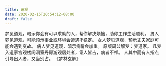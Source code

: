 ```yaml
---
title: 道观
date: 2020-02-15T20:54:12+08:00
draft: false
---
```


梦见道观，暗示你会有可以求助的人，帮你解决烦恼，助你工作生活顺利。
男人梦见道观，可能预示事业或环境会遭遇不稳定。
女人梦见道观，预示丈夫家庭可能会遇到变故。
病人梦见道观，暗示病情会加重。
原版周公解梦：梦道家。
凡梦入道家宫观楼阁洞室丹房游观居处者，常人皆吉，病者不祥。
人其中而有人指点引导出人者，又当别占。
《梦林玄解》